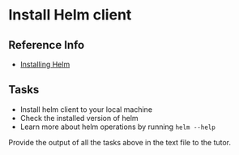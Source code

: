 # Install Helm client

## Reference Info

* [Installing Helm](https://helm.sh/docs/intro/install/)

## Tasks

* Install helm client to your local machine
* Check the installed version of helm
* Learn more about helm operations by running `helm --help` 

Provide the output of all the tasks above in the text file to the tutor.

